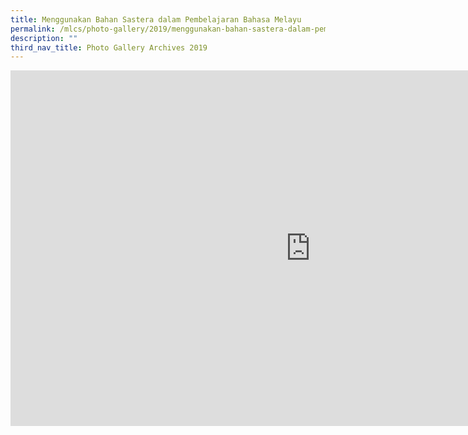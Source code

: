 ```yaml
---
title: Menggunakan Bahan Sastera dalam Pembelajaran Bahasa Melayu
permalink: /mlcs/photo-gallery/2019/menggunakan-bahan-sastera-dalam-pembelajaran-bahasa-melayu/
description: ""
third_nav_title: Photo Gallery Archives 2019
---
```

<iframe allowfullscreen="true" height="569" width="960" frameborder="0" src="https://docs.google.com/presentation/d/e/2PACX-1vSRgCfdN6E2ISgIx_pFm3Wod7JzjviUhwTPOFHHPOeypVyuWRam8REYG-NeNFrP3rR0NAShu5HcCIw7/embed?start=false&amp;loop=false&amp;delayms=3000"></iframe>
